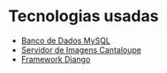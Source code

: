 # Tecnologias usadas

- [Banco de Dados MySQL](./mysql.md)
- [Servidor de Imagens Cantaloupe](./cantaloupe.md)
- [Framework Django](./django.md)
